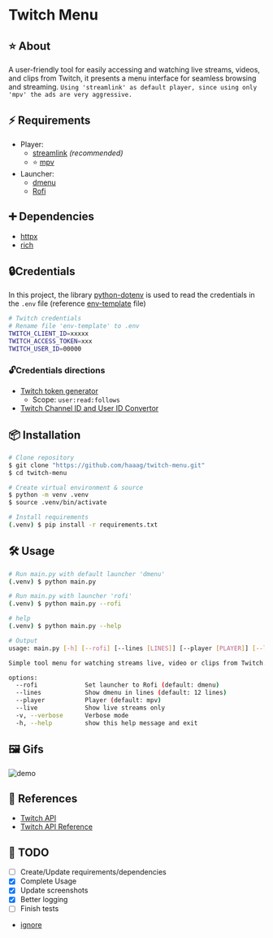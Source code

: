 # Twitch Menu

## ⭐ About

A user-friendly tool for easily accessing and watching live streams, videos, and clips from Twitch, it presents a menu interface for seamless browsing and streaming.
`Using 'streamlink' as default player, since using only 'mpv' the ads are very aggressive.`

## ⚡️ Requirements

* Player:
  * [streamlink](https://streamlink.github.io/) _(recommended)_
  * ⭐ [mpv](https://mpv.io/)
* Launcher:
  * [dmenu](https://tools.suckless.org/dmenu/)
  * [Rofi](https://github.com/davatorium/rofi)

## ➕ Dependencies

* [httpx](https://www.python-httpx.org/)
* [rich](https://github.com/Textualize/rich)

## 🔒Credentials

In this project, the library [python-dotenv](https://pypi.org/project/python-dotenv/) is used to read the credentials in the `.env` file (reference [env-template](https://github.com/haaag/twitch-menu/blob/main/env-template) file)

```bash
# Twitch credentials
# Rename file 'env-template' to .env
TWITCH_CLIENT_ID=xxxxx
TWITCH_ACCESS_TOKEN=xxx
TWITCH_USER_ID=00000
```

### 🔓Credentials directions

* [Twitch token generator](https://twitchtokengenerator.com/)
  * Scope: `user:read:follows`
* [Twitch Channel ID and User ID Convertor](https://www.streamweasels.com/tools/convert-twitch-username-to-user-id/)

## 📦 Installation

```bash
# Clone repository
$ git clone "https://github.com/haaag/twitch-menu.git"
$ cd twitch-menu

# Create virtual environment & source
$ python -m venv .venv
$ source .venv/bin/activate

# Install requirements
(.venv) $ pip install -r requirements.txt
```

## 🛠️ Usage

```bash
# Run main.py with default launcher 'dmenu'
(.venv) $ python main.py

# Run main.py with launcher 'rofi'
(.venv) $ python main.py --rofi

# help
(.venv) $ python main.py --help

# Output
usage: main.py [-h] [--rofi] [--lines [LINES]] [--player [PLAYER]] [--live]

Simple tool menu for watching streams live, video or clips from Twitch.

options:
  --rofi             Set launcher to Rofi (default: dmenu)
  --lines            Show dmenu in lines (default: 12 lines)
  --player           Player (default: mpv)
  --live             Show live streams only
  -v, --verbose      Verbose mode
  -h, --help         show this help message and exit
```

## 🖼️ Gifs

![demo](https://github.com/haaag/twitch-menu/raw/main/.github/images/rofi-live.gif)

## 🔗 References

* [Twitch API](https://dev.twitch.tv/docs/api/)
* [Twitch API Reference](https://dev.twitch.tv/docs/api/reference)

## 🧰 TODO

* [ ] Create/Update requirements/dependencies
* [X] Complete Usage
* [X] Update screenshots
* [X] Better logging
* [ ] Finish tests
* [ignore](https://raw.githubusercontent.com/haaag/{repo_name}/{branch}/.github/images/{asset_name}.{asset_extension})
